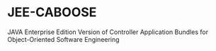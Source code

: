 # JEE-CABOOSE
JAVA Enterprise Edition Version of Controller Application Bundles for Object-Oriented Software Engineering
